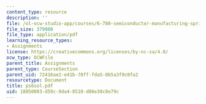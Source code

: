 ```yaml
---
content_type: resource
description: ''
file: /ol-ocw-studio-app/courses/6-780-semiconductor-manufacturing-spring-2003/18850083d59c9da48510d86e38c8e79c_ps6sol.pdf
file_size: 379900
file_type: application/pdf
learning_resource_types:
- Assignments
license: https://creativecommons.org/licenses/by-nc-sa/4.0/
ocw_type: OCWFile
parent_title: Assignments
parent_type: CourseSection
parent_uid: 72416ae2-e41b-78ff-fda5-0b5a3f9c0fa2
resourcetype: Document
title: ps6sol.pdf
uid: 18850083-d59c-9da4-8510-d86e38c8e79c
---
```

